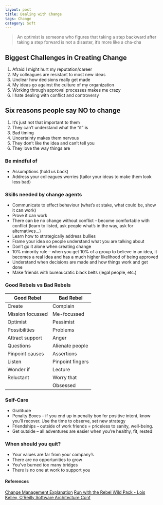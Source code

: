 ```yaml
---
layout: post
title: Dealing with Change
tags: Change
category: Soft
---
```

> An optimist is someone who figures that taking a step backward after taking a step forward is not a disaster, it’s more like a cha-cha
 
## Biggest Challenges in Creating Change 
 
1) Afraid I might hurt my reputation/career  
2) My colleagues are resistant to most new ideas  
3) Unclear how decisions really get made  
4) My ideas go against the culture of my organization  
5) Working through approval processes makes me crazy  
6) I hate dealing with conflict and controversy  
 
## Six reasons people say NO to change  

1) It’s just not that important to them  
2) They can’t understand what the “it” is  
3) Bad timing  
4) Uncertainty makes them nervous  
5) They don’t like the idea and can’t tell you  
6) They love the way things are  

### Be mindful of  

- Assumptions (hold us back)  
- Address your colleagues worries (tailor your ideas to make them look less bad)  
 
### Skills needed by change agents  

- Communicate to effect behaviour (what’s at stake, what could be, show it can work)
- Prove it can work
- There can be no change without conflict – become comfortable with conflict (learn to listed, ask people what’s in the way, ask for alternatives…)
- Learn how to strategically address bullies
- Frame your idea so people understand what you are talking about
- Don’t go it alone when creating change
- 10% minority rule – when you get 10% of a group to believe in an idea, it becomes a real idea and has a much higher likelihood of being approved
- Understand when decisions are made and how things work and get done
- Make friends with bureaucratic black belts (legal people, etc.)

 
### Good Rebels vs Bad Rebels  
  
| Good Rebel 		 | Bad Rebel 		|  
|------------------------|----------------------|  
|  Create      		 | Complain 		|  
|  Mission focussed      | Me-focussed 		|  
|  Optimist              | Pessimist 		|  
|  Possibilities         | Problems 		|  
|  Attract support       | Anger 		|  
|  Questions             | Alienate people 	|  
|  Pinpoint causes       | Assertions 		|  
|  Listen                | Pinpoint fingers   	|  
|  Wonder if             | Lecture 		|  
|  Reluctant             | Worry that 		|  
|                        | Obsessed 		|  

### Self-Care

- Gratitude  
- Penalty Boxes – if you end up in penalty box for positive intent, know you’ll recover. Use the time to observe, set new strategy  
- Friendships – outside of work friends = priceless to sanity, well-being.  
- Get outside – all adventures are easier when you’re healthy, fit, rested  
 
### When should you quit?  

- Your values are far from your company’s  
- There are no opportunities to grow  
- You’ve burned too many bridges  
- There is no one at work to support you  

 
#### References ####

[Change Management Explanation](http://www.change-management.com/tutorial-adkar-overview.htm)
[Run with the Rebel Wild Pack - Lois Kelley, O’Reilly Software Architecture Conf](https://www.youtube.com/watch?v=WGcrwz7X4B0)  
